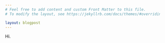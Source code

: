 ```yaml
---
# Feel free to add content and custom Front Matter to this file.
# To modify the layout, see https://jekyllrb.com/docs/themes/#overriding-theme-defaults

layout: blogpost
---
```

Hi.
